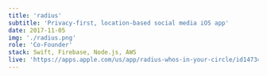 ```yaml
---
title: 'radius'
subtitle: 'Privacy-first, location-based social media iOS app'
date: 2017-11-05
img: './radius.png'
role: 'Co-Founder'
stack: Swift, Firebase, Node.js, AWS
live: 'https://apps.apple.com/us/app/radius-whos-in-your-circle/id1473404027'
---
```


